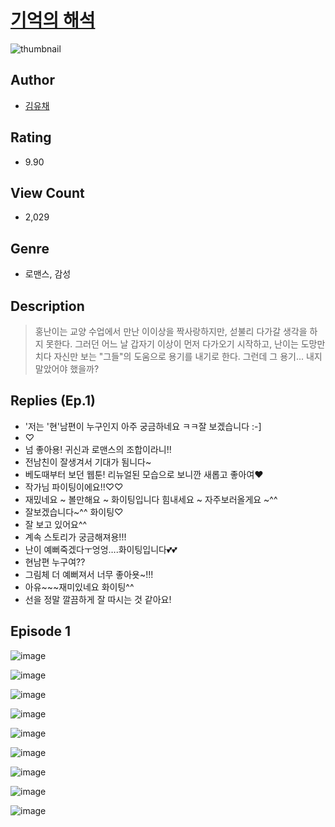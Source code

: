 # [기억의 해석](https://comic.naver.com/challenge/list?titleId=810574)
![thumbnail](https://image-comic.pstatic.net/user_contents_data/challenge_comic/2023/05/23/344528/upload_4064048282193835320_480x623.jpeg)

## Author
- [김유채](https://comic.naver.com/artistTitle?id=344528)

## Rating
- 9.90

## View Count
- 2,029

## Genre
- 로맨스, 감성

## Description
> 홍난이는 교양 수업에서 만난 이이상을 짝사랑하지만, 섣불리 다가갈 생각을 하지 못한다. 그러던 어느 날 갑자기 이상이 먼저 다가오기 시작하고, 난이는 도망만 치다 자신만 보는 "그들"의 도움으로 용기를 내기로 한다. 그런데 그 용기... 내지 말았어야 했을까?

## Replies (Ep.1)
- '저는 '현'남편이 누구인지 아주 궁금하네요 ㅋㅋ잘 보겠습니다 :-]
- ♡
- 넘 좋아용! 귀신과 로맨스의 조합이라니!!
- 전남친이 잘생겨서 기대가 됨니다~
- 베도때부터 보던 웹툰! 리뉴얼된 모습으로 보니깐 새롭고 좋아여❤️
- 작가님 파이팅이에요!!♡♡
- 재밌네요 ~ 볼만해요 ~ 화이팅입니다 힘내세요 ~ 자주보러올게요 ~^^
- 잘보겠습니다~^^ 화이팅♡
- 잘 보고 있어요^^
- 계속 스토리가 궁금해져용!!!
- 난이 예뻐죽겠다ㅜ엉엉….화이팅입니다💕💕
- 현남편 누구여??
- 그림체 더 예뻐져서 너무 좋아욧~!!!
- 아유~~~재미있네요 화이팅^^
- 선을 정말 깔끔하게 잘 따시는 것 같아요!

## Episode 1
![image](https://image-comic.pstatic.net/user_contents_data/challenge_comic/2023/05/24/344528/upload_3487253076475404852.jpeg)

![image](https://image-comic.pstatic.net/user_contents_data/challenge_comic/2023/05/24/344528/upload_7148118848367573298.jpeg)

![image](https://image-comic.pstatic.net/user_contents_data/challenge_comic/2023/05/24/344528/upload_3690197625672709986.jpeg)

![image](https://image-comic.pstatic.net/user_contents_data/challenge_comic/2023/05/24/344528/upload_3559312895356974130.jpeg)

![image](https://image-comic.pstatic.net/user_contents_data/challenge_comic/2023/05/24/344528/upload_7089620397416723810.jpeg)

![image](https://image-comic.pstatic.net/user_contents_data/challenge_comic/2023/05/24/344528/upload_3545518413082485303.jpeg)

![image](https://image-comic.pstatic.net/user_contents_data/challenge_comic/2023/05/24/344528/upload_3703706435213353777.jpeg)

![image](https://image-comic.pstatic.net/user_contents_data/challenge_comic/2023/05/24/344528/upload_4134924819583546981.jpeg)

![image](https://image-comic.pstatic.net/user_contents_data/challenge_comic/2023/05/24/344528/upload_3834593412484577329.jpeg)
